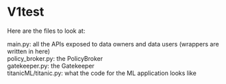# V1test

Here are the files to look at:

main.py: all the APIs exposed to data owners and data users (wrappers are written in here) <br />
policy_broker.py: the PolicyBroker <br />
gatekeeper.py: the Gatekeeper <br />
titanicML/titanic.py: what the code for the ML application looks like <br />